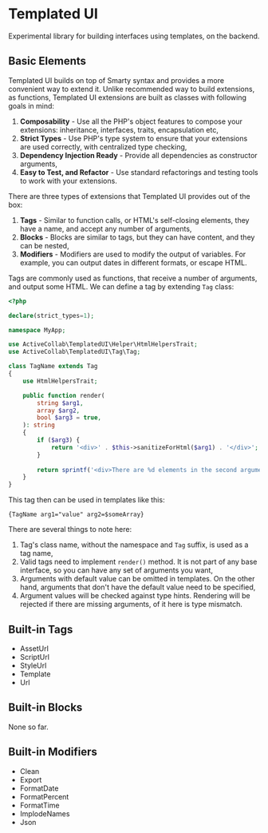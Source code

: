 # Templated UI

Experimental library for building interfaces using templates, on the backend.

## Basic Elements

Templated UI builds on top of Smarty syntax and provides a more convenient way to extend it. Unlike recommended way to build extensions, as functions, Templated UI extensions are built as classes with following goals in mind:

1. **Composability** - Use all the PHP's object features to compose your extensions: inheritance, interfaces, traits, encapsulation etc,
2. **Strict Types** - Use PHP's type system to ensure that your extensions are used correctly, with centralized type checking,
3. **Dependency Injection Ready** - Provide all dependencies as constructor arguments,
4. **Easy to Test, and Refactor** - Use standard refactorings and testing tools to work with your extensions.

There are three types of extensions that Templated UI provides out of the box:

1. **Tags** - Similar to function calls, or HTML's self-closing elements, they have a name, and accept any number of arguments,
2. **Blocks** - Blocks are similar to tags, but they can have content, and they can be nested,
3. **Modifiers** - Modifiers are used to modify the output of variables. For example, you can output dates in different formats, or escape HTML.

Tags are commonly used as functions, that receive a number of arguments, and output some HTML. We can define a tag by extending `Tag` class:

```php
<?php

declare(strict_types=1);

namespace MyApp;

use ActiveCollab\TemplatedUI\Helper\HtmlHelpersTrait;
use ActiveCollab\TemplatedUI\Tag\Tag;

class TagName extends Tag
{
    use HtmlHelpersTrait;

    public function render(
        string $arg1, 
        array $arg2, 
        bool $arg3 = true,
    ): string
    {
        if ($arg3) {
            return '<div>' . $this->sanitizeForHtml($arg1) . '</div>';
        }
    
        return sprintf('<div>There are %d elements in the second argument.</div>', count($arg2));
    }
}
```

This tag then can be used in templates like this:

```smarty
{TagName arg1="value" arg2=$someArray}
```
There are several things to note here:

1. Tag's class name, without the namespace and `Tag` suffix, is used as a tag name,
2. Valid tags need to implement `render()` method. It is not part of any base interface, so you can have any set of arguments you want,
3. Arguments with default value can be omitted in templates. On the other hand, arguments that don't have the default value need to be specified,
4. Argument values will be checked against type hints. Rendering will be rejected if there are missing arguments, of it here is type mismatch.

## Built-in Tags

* AssetUrl
* ScriptUrl
* StyleUrl
* Template
* Url

## Built-in Blocks

None so far.

## Built-in Modifiers

* Clean
* Export
* FormatDate
* FormatPercent
* FormatTime
* ImplodeNames
* Json
